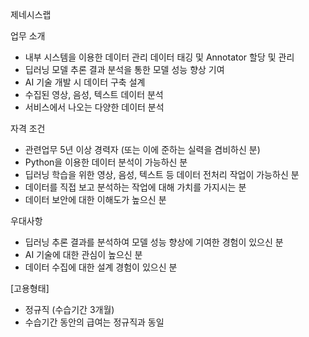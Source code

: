 제네시스랩

업무 소개
- 내부 시스템을 이용한 데이터 관리
  데이터 태깅 및 Annotator 할당 및 관리 
- 딥러닝 모델 추론 결과 분석을 통한 모델 성능 향상 기여
- AI 기술 개발 시 데이터 구축 설계
- 수집된 영상, 음성, 텍스트 데이터 분석
- 서비스에서 나오는 다양한 데이터 분석

자격 조건
- 관련업무 5년 이상 경력자 (또는 이에 준하는 실력을 겸비하신 분)
- Python을 이용한 데이터 분석이 가능하신 분
- 딥러닝 학습을 위한 영상, 음성, 텍스트 등 데이터 전처리 작업이 가능하신 분
- 데이터를 직접 보고 분석하는 작업에 대해 가치를 가지시는 분
- 데이터 보안에 대한 이해도가 높으신 분

우대사항
- 딥러닝 추론 결과를 분석하여 모델 성능 향상에 기여한 경험이 있으신 분
- AI 기술에 대한 관심이 높으신 분
- 데이터 수집에 대한 설계 경험이 있으신 분

[고용형태]

- 정규직 (수습기간 3개월)
- 수습기간 동안의 급여는 정규직과 동일

